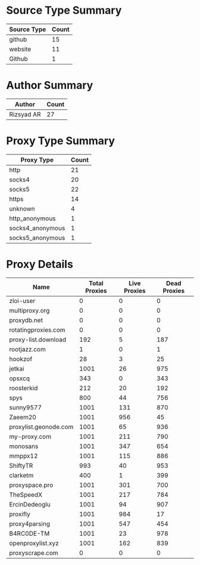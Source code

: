 # Source Type Summary

| Source Type | Count |
|-------------|-------|
| github | 15 |
| website | 11 |
| Github | 1 |


# Author Summary

| Author | Count |
|--------|-------|
| Rizsyad AR | 27 |


# Proxy Type Summary

| Proxy Type | Count |
|------------|-------|
| http | 21 |
| socks4 | 20 |
| socks5 | 22 |
| https | 14 |
| unknown | 4 |
| http_anonymous | 1 |
| socks4_anonymous | 1 |
| socks5_anonymous | 1 |


# Proxy Details

| Name | Total Proxies | Live Proxies | Dead Proxies |
|------|---------------|--------------|---------------|
| zloi-user | 0 | 0 | 0 |
| multiproxy.org | 0 | 0 | 0 |
| proxydb.net | 0 | 0 | 0 |
| rotatingproxies.com | 0 | 0 | 0 |
| proxy-list.download | 192 | 5 | 187 |
| rootjazz.com | 1 | 0 | 1 |
| hookzof | 28 | 3 | 25 |
| jetkai | 1001 | 26 | 975 |
| opsxcq | 343 | 0 | 343 |
| roosterkid | 212 | 20 | 192 |
| spys | 800 | 44 | 756 |
| sunny9577 | 1001 | 131 | 870 |
| Zaeem20 | 1001 | 956 | 45 |
| proxylist.geonode.com | 1001 | 65 | 936 |
| my-proxy.com | 1001 | 211 | 790 |
| monosans | 1001 | 347 | 654 |
| mmppx12 | 1001 | 115 | 886 |
| ShiftyTR | 993 | 40 | 953 |
| clarketm | 400 | 1 | 399 |
| proxyspace.pro | 1001 | 301 | 700 |
| TheSpeedX | 1001 | 217 | 784 |
| ErcinDedeoglu | 1001 | 94 | 907 |
| proxifly | 1001 | 984 | 17 |
| proxy4parsing | 1001 | 547 | 454 |
| B4RC0DE-TM | 1001 | 23 | 978 |
| openproxylist.xyz | 1001 | 162 | 839 |
| proxyscrape.com | 0 | 0 | 0 |
